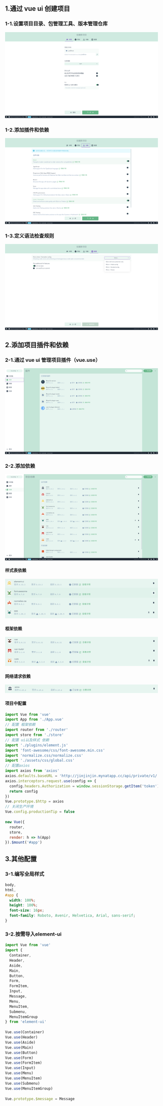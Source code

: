 ## 1.通过 vue ui 创建项目

### 1-1.设置项目目录、包管理工具、版本管理仓库

![image-20200427225438501](assets/image-20200427225438501.png)

### 1-2.添加插件和依赖

![image-20200427225506213](assets/image-20200427225506213.png)

### 1-3.定义语法检查规则

![image-20200427225531123](assets/image-20200427225531123.png)

## 2.添加项目插件和依赖

### 2-1.通过 vue ui 管理项目插件（vue.use）

![image-20200427225903728](assets/image-20200427225903728.png)

### 2-2.添加依赖

![image-20200427225927095](assets/image-20200427225927095.png)

#### 样式表依赖

![image-20200427230046359](assets/image-20200427230046359.png)

#### 框架依赖

![image-20200427230121058](assets/image-20200427230121058.png)

#### 网络请求依赖

![image-20200427230149214](assets/image-20200427230149214.png)

#### 项目中配置

```js
import Vue from 'vue'
import App from './App.vue'
// 配置 框架依赖
import router from './router'
import store from './store'
// 配置 ui以及样式 依赖
import './plugins/element.js'
import 'font-awesome/css/font-awesome.min.css'
import 'normalize.css/normalize.css'
import './assets/css/global.css'
// 配置axios
import axios from 'axios'
axios.defaults.baseURL = 'http://jinjinjin.mynatapp.cc/api/private/v1/'
axios.interceptors.request.use(config => {
  config.headers.Authorization = window.sessionStorage.getItem('token')
  return config
})
Vue.prototype.$http = axios
// 关闭生产环境
Vue.config.productionTip = false

new Vue({
  router,
  store,
  render: h => h(App)
}).$mount('#app')

```

## 3.其他配置

### 3-1.编写全局样式

```css
body,
html,
#app {
  width: 100%;
  height: 100%;
  font-size: 16px;
  font-family: Roboto, Avenir, Helvetica, Arial, sans-serif;
}

```

### 3-2.按需导入element-ui

```js
import Vue from 'vue'
import {
  Container,
  Header,
  Aside,
  Main,
  Button,
  Form,
  FormItem,
  Input,
  Message,
  Menu,
  MenuItem,
  Submenu,
  MenuItemGroup
} from 'element-ui'

Vue.use(Container)
Vue.use(Header)
Vue.use(Aside)
Vue.use(Main)
Vue.use(Button)
Vue.use(Form)
Vue.use(FormItem)
Vue.use(Input)
Vue.use(Menu)
Vue.use(MenuItem)
Vue.use(Submenu)
Vue.use(MenuItemGroup)

Vue.prototype.$message = Message
```

